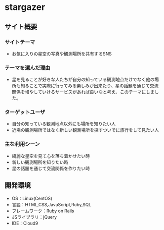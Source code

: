 # stargazer

## サイト概要
### サイトテーマ
- お気に入りの星空の写真や観測場所を共有するSNS


### テーマを選んだ理由
- 星を見ることが好きな人たちが自分の知っている観測地点だけでなく他の場所も知ることで実際に行ってみる楽しみが出来たり、星の話題を通じて交流関係を増やしていけるサービスがあれば良いなと考え、このテーマにしました。

### ターゲットユーザ
* 自分の知っている観測地点以外にも場所を知りたい人
* 近場の観測場所ではなく新しい観測場所を探すついでに旅行をして見たい人


### 主な利用シーン
* 綺麗な星空を見て心を落ち着かせたい時
* 新しい観測場所を知りたい時
* 星の話題を通じて交流関係を作りたい時



## 開発環境
- OS：Linux(CentOS)
- 言語：HTML,CSS,JavaScript,Ruby,SQL
- フレームワーク：Ruby on Rails
- JSライブラリ：jQuery
- IDE：Cloud9